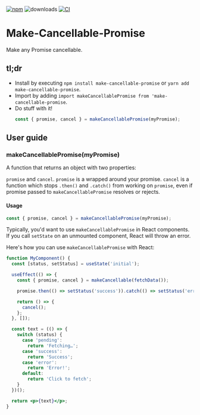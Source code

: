 [![npm](https://img.shields.io/npm/v/make-cancellable-promise.svg)](https://www.npmjs.com/package/make-cancellable-promise) ![downloads](https://img.shields.io/npm/dt/make-cancellable-promise.svg) [![CI](https://github.com/wojtekmaj/make-cancellable-promise/workflows/CI/badge.svg)](https://github.com/wojtekmaj/make-cancellable-promise/actions)

# Make-Cancellable-Promise

Make any Promise cancellable.

## tl;dr

- Install by executing `npm install make-cancellable-promise` or `yarn add make-cancellable-promise`.
- Import by adding `import makeCancellablePromise from 'make-cancellable-promise`.
- Do stuff with it!
  ```js
  const { promise, cancel } = makeCancellablePromise(myPromise);
  ```

## User guide

### makeCancellablePromise(myPromise)

A function that returns an object with two properties:

`promise` and `cancel`. `promise` is a wrapped around your promise. `cancel` is a function which stops `.then()` and `.catch()` from working on `promise`, even if promise passed to `makeCancellablePromise` resolves or rejects.

#### Usage

```js
const { promise, cancel } = makeCancellablePromise(myPromise);
```

Typically, you'd want to use `makeCancellablePromise` in React components. If you call `setState` on an unmounted component, React will throw an error.

Here's how you can use `makeCancellablePromise` with React:

```jsx
function MyComponent() {
  const [status, setStatus] = useState('initial');

  useEffect(() => {
    const { promise, cancel } = makeCancellable(fetchData());

    promise.then(() => setStatus('success')).catch(() => setStatus('error'));

    return () => {
      cancel();
    };
  }, []);

  const text = (() => {
    switch (status) {
      case 'pending':
        return 'Fetching…';
      case 'success':
        return 'Success';
      case 'error':
        return 'Error!';
      default:
        return 'Click to fetch';
    }
  })();

  return <p>{text}</p>;
}
```
